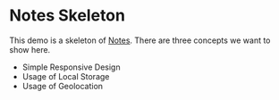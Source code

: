 <h1>Notes Skeleton</h1>

<p>
	This demo is a skeleton of <a href="http://github.com/nichesolutions/notes-web">Notes</a>.  There are three concepts we want to show here.
	<ul>
		<li>Simple Responsive Design</li>
		<li>Usage of Local Storage</li>
		<li>Usage of Geolocation</li>
	</ul>
</p>